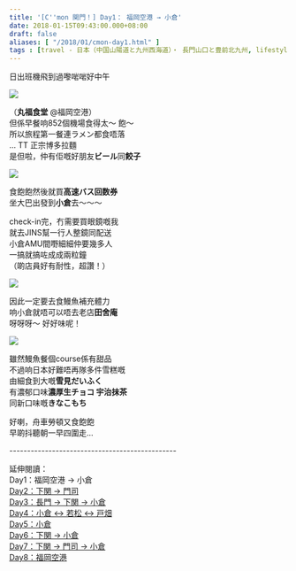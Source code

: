 ```yaml
---
title: '[C''mon 関門！] Day1： 福岡空港 → 小倉'
date: 2018-01-15T09:43:00.000+08:00
draft: false
aliases: [ "/2018/01/cmon-day1.html" ]
tags : [travel - 日本（中国山陽道と九州西海道）・ 長門山口と豊前北九州, lifestyle - 逃離852]
---
```


日出班機飛到過嚟啱啱好中午  

[![](https://c1.staticflickr.com/5/4666/25813154278_81091e879a_z.jpg)](https://c1.staticflickr.com/5/4666/25813154278_81091e879a_z.jpg)

（**丸福食堂** @福岡空港）  
但係早餐响852個機場食得太～ 飽～  
所以旅程第一餐連ラメン都食唔落  
... TT 正宗博多拉麵  
是但啦，仲有佢嘅好朋友**ビール**同**餃子**  

[![](https://c1.staticflickr.com/5/4705/25813153658_fdca97026c_z.jpg)](https://c1.staticflickr.com/5/4705/25813153658_fdca97026c_z.jpg)

食飽飽然後就買**高速バス回数券**  
坐大巴出發到**小倉**去～～～  
  
check-in完，冇需要買眼鏡嘅我  
就去JINS幫一行人整鏡同配送  
小倉AMU間嘢細細仲要幾多人  
一搞就搞咗成成兩粒鐘  
（啲店員好有耐性，超讚！）  

[![](https://c1.staticflickr.com/5/4621/38787587925_d483ef9b57_z.jpg)](https://c1.staticflickr.com/5/4621/38787587925_d483ef9b57_z.jpg)

因此一定要去食鰻魚補充體力  
响小倉就唔可以唔去老店**田舍庵**  
呀呀呀～ 好好味呢！  

[![](https://c1.staticflickr.com/5/4706/39685458691_053f48a623_z.jpg)](https://c1.staticflickr.com/5/4706/39685458691_053f48a623_z.jpg)

雖然鰻魚餐個course係有甜品  
不過响日本好難唔再隊多件雪糕嘅  
由細食到大嘅**雪見だいふく**  
有濃郁口味**濃厚生チョコ 宇治抹茶**  
同新口味嘅**きなこもち**  
  
好喇，舟車勞頓又食飽飽  
早啲抖聽朝一早四圍走...  
  
\-----------------------------------------------  
  
延伸閱讀：  
Day1：福岡空港 → 小倉  
[Day2：下関 → 門司](https://www.hidie.net/2018/01/cmon-day2.html)  
[Day3：長門 → 下関 → 小倉](https://www.hidie.net/2018/01/cmon-day3.html)  
[Day4：小倉 ↔ 若松 ↔ 戸畑](https://www.hidie.net/2018/01/cmon-day4.html)  
[Day5：小倉](https://www.hidie.net/2018/01/cmon-day5.html)  
[Day6：下関 → 小倉](https://www.hidie.net/2018/01/cmon-day6.html)  
[Day7：下関 → 門司 → 小倉](https://www.hidie.net/2018/01/cmon-day7.html)  
[Day8：福岡空港](https://www.hidie.net/2018/01/cmon-day8.html)